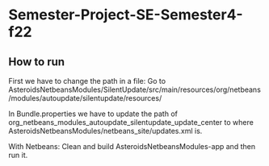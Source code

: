 # Semester-Project-SE-Semester4-f22

## How to run
First we have to change the path in a file:
Go to AsteroidsNetbeansModules/SilentUpdate/src/main/resources/org/netbeans/modules/autoupdate/silentupdate/resources/

In Bundle.properties we have to update the path of org_netbeans_modules_autoupdate_silentupdate_update_center to where AsteroidsNetbeansModules/netbeans_site/updates.xml is. 

With Netbeans: Clean and build AsteroidsNetbeansModules-app and then run it.
